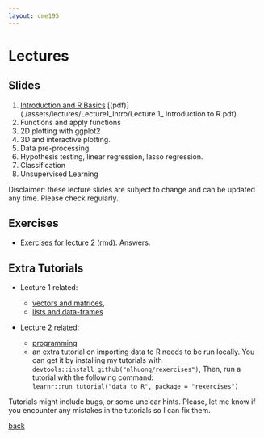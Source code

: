 ```yaml
---
layout: cme195
---
```


# [](#lectures) Lectures

## [](#slides) Slides

1. [Introduction and R Basics](./assets/lectures/Lecture1_Intro/Lecture1_Intro.html)
[(pdf)](./assets/lectures/Lecture1_Intro/Lecture 1_ Introduction to R.pdf).
2. Functions and apply functions
3. 2D plotting with ggplot2
4. 3D and interactive plotting.
5. Data pre-processing.
6. Hypothesis testing, linear regression, lasso regression.
7. Classification
8. Unsupervised Learning

Disclaimer: these lecture slides are subject to change and can be updated
any time. Please check regularly.

## [](#exe) Exercises

* [Exercises for lecture 2](./assets/exercises/Lec2_Exercises.nb.html) [(rmd)](./assets/exercises/Lec2_Exercises.Rmd).
Answers.

## [](#tut) Extra Tutorials

* Lecture 1 related:
    + [vectors and matrices](https://cme195.shinyapps.io/vectors_and_matrices/),
    + [lists and data-frames](https://cme195.shinyapps.io/lists_and_data_frames/)

* Lecture 2 related:
    + [programming](https://cme195.shinyapps.io/programming/)
    +  an extra tutorial on importing data to R needs to be run locally. You can
get it by installing my tutorials with `devtools::install_github("nlhuong/rexercises")`,
Then, run a tutorial with the following command:
`learnr::run_tutorial("data_to_R", package = "rexercises")`


Tutorials might include bugs, or some unclear hints. Please, let me know
if you encounter any mistakes in the tutorials so I can fix them.

[back](./)
